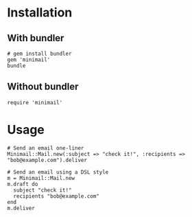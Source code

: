 Installation
=========

With bundler
------------
    
    # gem install bundler
    gem 'minimail'
    bundle
    
Without bundler
---------------

    require 'minimail'

Usage
=====

    # Send an email one-liner
    Minimail::Mail.new(:subject => "check it!", :recipients => "bob@example.com").deliver
    
    # Send an email using a DSL style
    m = Minimail::Mail.new
    m.draft do
      subject "check it!"
      recipients "bob@example.com"
    end
    m.deliver
